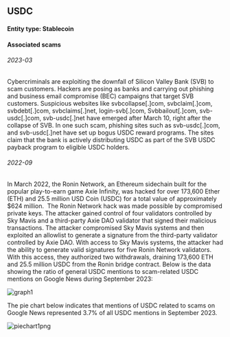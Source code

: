 ## USDC

#### Entity type: Stablecoin

#### Associated scams

###### 2023-03
Cybercriminals are exploiting the downfall of Silicon Valley Bank (SVB) to scam customers. Hackers are posing as banks and carrying out phishing and business email compromise (BEC) campaigns that target SVB customers. Suspicious websites like svbcollapse[.]com, svbclaim[.]com, svbdebt[.]com, svbclaims[.]net, login-svb[.]com, Svbbailout[.]com, svb-usdc[.]com, svb-usdc[.]net have emerged after March 10, right after the collapse of SVB. In one such scam, phishing sites such as svb-usdc[.]com, and svb-usdc[.]net have set up bogus USDC reward programs. The sites claim that the bank is actively distributing USDC as part of the SVB USDC payback program to eligible USDC holders.

###### 2022-09

In March 2022, the Ronin Network, an Ethereum sidechain built for the popular play-to-earn game Axie Infinity, was hacked for over 173,600 Ether (ETH) and 25.5 million USD Coin (USDC) for a total value of approximately $624 million. 
The Ronin Network hack was made possible by compromised private keys. The attacker gained control of four validators controlled by Sky Mavis and a third-party Axie DAO validator that signed their malicious transactions. The attacker compromised Sky Mavis systems and then exploited an allowlist to generate a signature from the third-party validator controlled by Axie DAO. With access to Sky Mavis systems, the attacker had the ability to generate valid signatures for five Ronin Network validators. With this access, they authorized two withdrawals, draining 173,600 ETH and 25.5 million USDC from the Ronin bridge contract.
Below is the data showing the ratio of general USDC mentions to scam-related USDC mentions on Google News during September 2023:

![graph1](https://github.com/1712n/crypto-scams-challenge/assets/132946123/0c36e073-c74f-49cd-9c8d-4064ed37d259)

The pie chart below indicates that mentions of USDC related to scams on Google News represented 3.7% of all USDC mentions in September 2023.

![piechart1png](https://github.com/1712n/crypto-scams-challenge/assets/132946123/d855bfa7-ed44-4960-a4aa-52736016b7ba)
